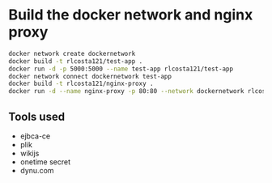 # Build the docker network and nginx proxy

```bash
docker network create dockernetwork
docker build -t rlcosta121/test-app .
docker run -d -p 5000:5000 --name test-app rlcosta121/test-app
docker network connect dockernetwork test-app
docker build -t rlcosta121/nginx-proxy .
docker run -d --name nginx-proxy -p 80:80 --network dockernetwork rlcosta121/nginx-proxy
```


## Tools used

- ejbca-ce
- plik
- wikijs
- onetime secret
- dynu.com
